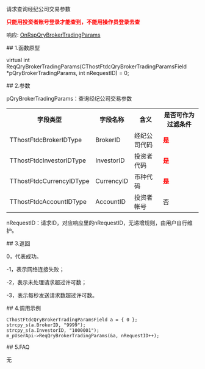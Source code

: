 <p>请求查询经纪公司交易参数</p>
<p><span alt="" id="anchor-id-01"></span> </p>
<p><strong><font color="#FF0000">只能用投资者账号登录才能查到，不能用操作员登录去查</font></strong></p>
<p>响应: <a href="../../CTHOSTFTDCTRADERAPI/ONRSPQRYBROKERTRADINGPARAMS/">OnRspQryBrokerTradingParams</a></p>
<span class="anchor" id="e5ae131b-ea70-4bf1-871f-f325cd9689f0"></span>
## 1.函数原型
<p>virtual int ReqQryBrokerTradingParams(CThostFtdcQryBrokerTradingParamsField *pQryBrokerTradingParams, int nRequestID) = 0;</p>
<span class="anchor" id="061467e1-9b66-441d-8d8b-9ef931edd276"></span>
## 2.参数
<p>pQryBrokerTradingParams：查询经纪公司交易参数</p>
<table><tr><th style="TEXT-ALIGN: center;">字段类型</th><th style="TEXT-ALIGN: center;">字段名称</th><th style="TEXT-ALIGN: center;">含义</th><th style="TEXT-ALIGN: center;">是否可作为过滤条件</th></tr><tr><td style="TEXT-ALIGN: left;">TThostFtdcBrokerIDType</td>
<td style="TEXT-ALIGN: left;">BrokerID</td>
<td style="TEXT-ALIGN: left;">经纪公司代码</td>
<td style="TEXT-ALIGN: left;"><strong><font color="#FF0000">是</font></strong></td>
</tr>
<tr><td style="TEXT-ALIGN: left;">TThostFtdcInvestorIDType</td>
<td style="TEXT-ALIGN: left;">InvestorID</td>
<td style="TEXT-ALIGN: left;">投资者代码</td>
<td style="TEXT-ALIGN: left;"><strong><font color="#FF0000">是</font></strong></td>
</tr>
<tr><td style="TEXT-ALIGN: left;">TThostFtdcCurrencyIDType</td>
<td style="TEXT-ALIGN: left;">CurrencyID</td>
<td style="TEXT-ALIGN: left;">币种代码</td>
<td style="TEXT-ALIGN: left;"><strong><font color="#FF0000">是</font></strong></td>
</tr>
<tr><td style="TEXT-ALIGN: left;">TThostFtdcAccountIDType</td>
<td style="TEXT-ALIGN: left;">AccountID</td>
<td style="TEXT-ALIGN: left;">投资者帐号</td>
<td style="TEXT-ALIGN: left;">否</td>
</tr>
</table>
<p>nRequestID：请求ID，对应响应里的nRequestID，无递增规则，由用户自行维护。</p>
<span class="anchor" id="8f086d79-8e79-4380-8920-b430a9f5b1fa"></span>
## 3.返回
<p>0，代表成功。</p>
<p>-1，表示网络连接失败；</p>
<p>-2，表示未处理请求超过许可数；</p>
<p>-3，表示每秒发送请求数超过许可数。</p>
<span class="anchor" id="d59a8c2a-c541-46ac-a129-d569b937ea53"></span>
## 4.调用示例
<pre><code>CThostFtdcQryBrokerTradingParamsField a = { 0 };
strcpy_s(a.BrokerID, "9999");
strcpy_s(a.InvestorID, "1000001");
m_pUserApi-&gt;ReqQryBrokerTradingParams(&amp;a, nRequestID++);
</code></pre>
<span class="anchor" id="6deea2da-a15b-4907-9de2-7e36a6cb48bf"></span>
## 5.FAQ
<p>无</p>
